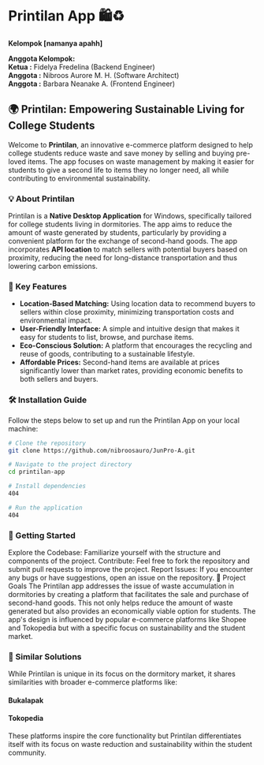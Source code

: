# Printilan App 🛍️♻️

**Kelompok [namanya apahh]**  

**Anggota Kelompok:**  
**Ketua :** Fidelya Fredelina (Backend Engineer)  
**Anggota :** Nibroos Aurore M. H. (Software Architect)  
**Anggota :** Barbara Neanake A. (Frontend Engineer)  

## 🌍 Printilan: Empowering Sustainable Living for College Students

Welcome to **Printilan**, an innovative e-commerce platform designed to help college students reduce waste and save money by selling and buying pre-loved items. The app focuses on waste management by making it easier for students to give a second life to items they no longer need, all while contributing to environmental sustainability.

### 💡 About Printilan

Printilan is a **Native Desktop Application** for Windows, specifically tailored for college students living in dormitories. The app aims to reduce the amount of waste generated by students, particularly by providing a convenient platform for the exchange of second-hand goods. The app incorporates **API location** to match sellers with potential buyers based on proximity, reducing the need for long-distance transportation and thus lowering carbon emissions.

### 🎯 Key Features

- **Location-Based Matching:** Using location data to recommend buyers to sellers within close proximity, minimizing transportation costs and environmental impact.
- **User-Friendly Interface:** A simple and intuitive design that makes it easy for students to list, browse, and purchase items.
- **Eco-Conscious Solution:** A platform that encourages the recycling and reuse of goods, contributing to a sustainable lifestyle.
- **Affordable Prices:** Second-hand items are available at prices significantly lower than market rates, providing economic benefits to both sellers and buyers.

### 🛠️ Installation Guide

Follow the steps below to set up and run the Printilan App on your local machine:

```bash
# Clone the repository
git clone https://github.com/nibroosauro/JunPro-A.git

# Navigate to the project directory
cd printilan-app

# Install dependencies
404

# Run the application
404

```
### 🚀 Getting Started
Explore the Codebase: Familiarize yourself with the structure and components of the project.
Contribute: Feel free to fork the repository and submit pull requests to improve the project.
Report Issues: If you encounter any bugs or have suggestions, open an issue on the repository.
🌟 Project Goals
The Printilan app addresses the issue of waste accumulation in dormitories by creating a platform that facilitates the sale and purchase of second-hand goods. This not only helps reduce the amount of waste generated but also provides an economically viable option for students. The app's design is influenced by popular e-commerce platforms like Shopee and Tokopedia but with a specific focus on sustainability and the student market.

### 🔗 Similar Solutions
While Printilan is unique in its focus on the dormitory market, it shares similarities with broader e-commerce platforms like:
#### Bukalapak
#### Tokopedia
These platforms inspire the core functionality but Printilan differentiates itself with its focus on waste reduction and sustainability within the student community.
